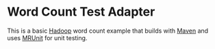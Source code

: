 Word Count Test Adapter
=======================
This is a basic [Hadoop](http://hadoop.apache.org/) word count example that
builds with [Maven](http://maven.apache.org/) and uses [MRUnit](http://incubator.apache.org/projects/mrunit.html) for unit testing.